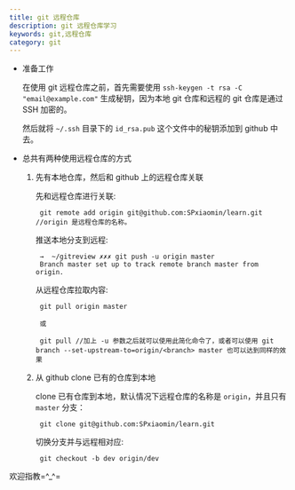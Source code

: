 ```yaml
---
title: git 远程仓库
description: git 远程仓库学习
keywords: git,远程仓库
category: git
---
```


- 准备工作

    在使用 git 远程仓库之前，首先需要使用 `ssh-keygen -t rsa -C "email@example.com"` 生成秘钥，因为本地 git 仓库和远程的 git 仓库是通过 SSH 加密的。

    然后就将 `~/.ssh` 目录下的 `id_rsa.pub` 这个文件中的秘钥添加到 github 中去。

- 总共有两种使用远程仓库的方式

    1. 先有本地仓库，然后和 github 上的远程仓库关联
    
        先和远程仓库进行关联:
    
            git remote add origin git@github.com:SPxiaomin/learn.git    //origin 是远程仓库的名称。
            
        推送本地分支到远程:
        
            →  ~/gitreview ✗✗✗ git push -u origin master 
            Branch master set up to track remote branch master from origin.
            
        从远程仓库拉取内容:
        
            git pull origin master 
            
            或
            
            git pull //加上 -u 参数之后就可以使用此简化命令了，或者可以使用 git branch --set-upstream-to=origin/<branch> master 也可以达到同样的效果
    
    2. 从 github clone 已有的仓库到本地
    
        clone 已有仓库到本地，默认情况下远程仓库的名称是 `origin`，并且只有 `master` 分支：
    
            git clone git@github.com:SPxiaomin/learn.git
        
        切换分支并与远程相对应:
        
            git checkout -b dev origin/dev
            
欢迎指教=^_^=

